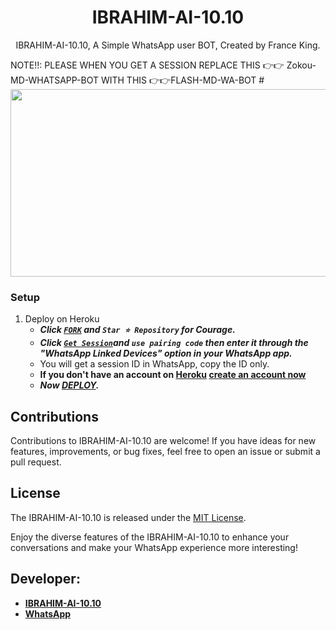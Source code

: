  <h1 align="center"> IBRAHIM-AI-10.10 </h1>
<p align="center"> IBRAHIM-AI-10.10, A Simple WhatsApp user BOT, Created by France King.
</p>
NOTE!!: PLEASE WHEN YOU GET A SESSION REPLACE THIS 👉👉 Zokou-MD-WHATSAPP-BOT WITH THIS 👉👉FLASH-MD-WA-BOT
#


<img src="https://telegra.ph/file/c66d12099fb7a4f62d70a.jpg" width="700" height="300"/>



### Setup

1. Deploy on Heroku
   - ***Click [`FORK`](https://github.com/ibrahimaitech/IBRAHIM-AI-10.10/tree/main) and `Star ⭐ Repository` for Courage.***
   - ***Click [`Get Session`](https://pairing2.onrender.com)and `use pairing code` then enter it through the "WhatsApp Linked Devices" option in your WhatsApp app.***
   - You will get a session ID in WhatsApp, copy the ID only.
   - **If you don't have an account on [Heroku](https://signup.heroku.com/) [create an account now](https://signup.heroku.com/)**
   - ***Now [DEPLOY](https://dashboard.heroku.com/new?template=https://github.com/ibrahimaitech/IBRAHIM-AI-10.10/tree/main).***


## Contributions

Contributions to IBRAHIM-AI-10.10 are welcome! If you have ideas for new features, improvements, or bug fixes, feel free to open an issue or submit a pull request.

## License

The IBRAHIM-AI-10.10 is released under the [MIT License](https://opensource.org/licenses/MIT).

Enjoy the diverse features of the IBRAHIM-AI-10.10  to enhance your conversations and make your WhatsApp experience more interesting!

## Developer:

- [**IBRAHIM-AI-10.10**](+254710772666)
- [**WhatsApp**](+254710772666)

